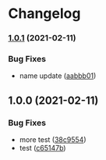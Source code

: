 # Changelog

### [1.0.1](https://www.github.com/the-sz/TrackViewer/compare/v1.0.0...v1.0.1) (2021-02-11)


### Bug Fixes

* name update ([aabbb01](https://www.github.com/the-sz/TrackViewer/commit/aabbb01aedebb148d5bbd2fd04b1105e9998aff2))

## 1.0.0 (2021-02-11)


### Bug Fixes

* more test ([38c9554](https://www.github.com/the-sz/TrackViewer/commit/38c95545988b29518df9f251dbef6c220bec9ed7))
* test ([c65147b](https://www.github.com/the-sz/TrackViewer/commit/c65147b320d003ffb7aaac30323d7677b8348ce0))
